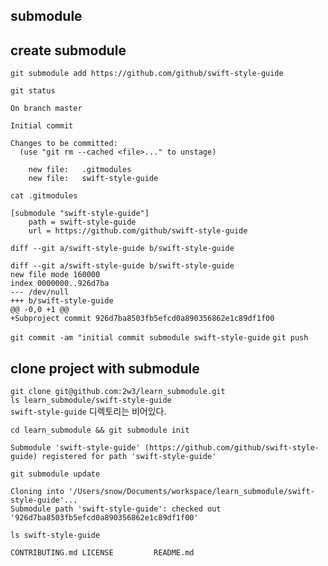 ## submodule

## create submodule
`git submodule add https://github.com/github/swift-style-guide`

`git status`
```
On branch master

Initial commit

Changes to be committed:
  (use "git rm --cached <file>..." to unstage)

	new file:   .gitmodules
	new file:   swift-style-guide
```

`cat .gitmodules`
```
[submodule "swift-style-guide"]
	path = swift-style-guide
	url = https://github.com/github/swift-style-guide
```

`diff --git a/swift-style-guide b/swift-style-guide`
```
diff --git a/swift-style-guide b/swift-style-guide
new file mode 160000
index 0000000..926d7ba
--- /dev/null
+++ b/swift-style-guide
@@ -0,0 +1 @@
+Subproject commit 926d7ba8503fb5efcd0a890356862e1c89df1f00
```
`git commit -am "initial commit submodule swift-style-guide`
`git push`


## clone project with submodule
`git clone git@github.com:2w3/learn_submodule.git`  
`ls learn_submodule/swift-style-guide`  
`swift-style-guide` 디렉토리는 비어있다.

`cd learn_submodule && git submodule init`
```
Submodule 'swift-style-guide' (https://github.com/github/swift-style-guide) registered for path 'swift-style-guide'
```

`git submodule update`
```
Cloning into '/Users/snow/Documents/workspace/learn_submodule/swift-style-guide'...
Submodule path 'swift-style-guide': checked out '926d7ba8503fb5efcd0a890356862e1c89df1f00'
```
`ls swift-style-guide`
```
CONTRIBUTING.md LICENSE         README.md
```

